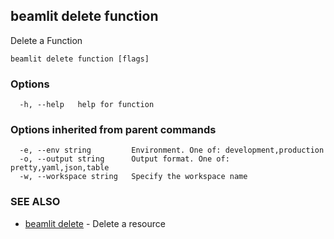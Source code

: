 ## beamlit delete function

Delete a Function

```
beamlit delete function [flags]
```

### Options

```
  -h, --help   help for function
```

### Options inherited from parent commands

```
  -e, --env string         Environment. One of: development,production
  -o, --output string      Output format. One of: pretty,yaml,json,table
  -w, --workspace string   Specify the workspace name
```

### SEE ALSO

* [beamlit delete](beamlit_delete.md)	 - Delete a resource


